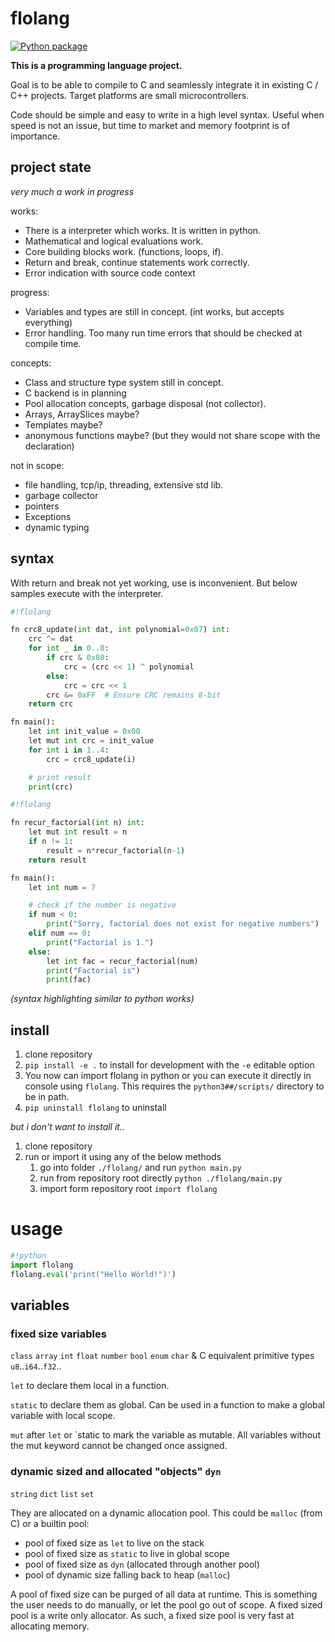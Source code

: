 # flolang

[![Python package](https://github.com/ftobler/flolang/actions/workflows/python-package.yml/badge.svg)](https://github.com/ftobler/flolang/actions/workflows/python-package.yml)

**This is a programming language project.**

Goal is to be able to compile to C and seamlessly integrate it in existing C / C++ projects. Target platforms are small microcontrollers.

Code should be simple and easy to write in a high level syntax. Useful when speed is not an issue, but time to market and memory footprint is of importance.

## project state

*very much a work in progress*

works:
* There is a interpreter which works. It is written in python.
* Mathematical and logical evaluations work.
* Core building blocks work. (functions, loops, if).
* Return and break, continue statements work correctly.
* Error indication with source code context

progress:
* Variables and types are still in concept. (int works, but accepts everything)
* Error handling. Too many run time errors that should be checked at compile time.

concepts:
* Class and structure type system still in concept.
* C backend is in planning
* Pool allocation concepts, garbage disposal (not collector).
* Arrays, ArraySlices maybe?
* Templates maybe?
* anonymous functions maybe? (but they would not share scope with the declaration)

not in scope:
* file handling, tcp/ip, threading, extensive std lib.
* garbage collector
* pointers
* Exceptions
* dynamic typing


## syntax

With return and break not yet working, use is inconvenient. But below samples execute with the interpreter.
```python
#!flolang

fn crc8_update(int dat, int polynomial=0x07) int:
    crc ^= dat
    for int _ in 0..8:
        if crc & 0x80:
            crc = (crc << 1) ^ polynomial
        else:
            crc = crc << 1
        crc &= 0xFF  # Ensure CRC remains 8-bit
    return crc

fn main():
    let int init_value = 0x00
    let mut int crc = init_value
    for int i in 1..4:
        crc = crc8_update(i)

    # print result
    print(crc)
```

```python
#!flolang

fn recur_factorial(int n) int:
    let mut int result = n
    if n != 1:
        result = n*recur_factorial(n-1)
    return result

fn main():
    let int num = 7

    # check if the number is negative
    if num < 0:
        print("Sorry, factorial does not exist for negative numbers")
    elif num == 0:
        print("Factorial is 1.")
    else:
        let int fac = recur_factorial(num)
        print("Factorial is")
        print(fac)
```
*(syntax highlighting similar to python works)*

## install

1. clone repository
2. `pip install -e .` to install for development with the `-e` editable option
3. You now can import flolang in python or you can execute it directly in console using `flolang`. This requires the `python3##/scripts/` directory to be in path.
4. `pip uninstall flolang` to uninstall

*but i don't want to install it..*

1. clone repository
2. run or import it using any of the below methods
    1. go into folder `./flolang/` and run `python main.py`
    2. run from repository root directly `python ./flolang/main.py`
    3. import form repository root `import flolang`

# usage

```python
#!python
import flolang
flolang.eval('print("Hello Wörld!")')
```

## variables

### fixed size variables
`class` `array` `int` `float` `number` `bool` `enum` `char` & C equivalent primitive types `u8`..`i64`..`f32`..

`let` to declare them local in a function.

`static` to declare them as global. Can be used in a function to make a global variable with local scope.

`mut` after `let` or `static  to mark the variable as mutable. All variables without the mut keyword cannot be changed once assigned.

### dynamic sized and allocated "objects" `dyn`
`string` `dict` `list` `set`

They are allocated on a dynamic allocation pool. This could be `malloc` (from C) or a builtin pool:
 * pool of fixed size as `let` to live on the stack
 * pool of fixed size as `static` to live in global scope
 * pool of fixed size as `dyn` (allocated through another pool)
 * pool of dynamic size falling back to heap (`malloc`)

A pool of fixed size can be purged of all data at runtime. This is something the user needs to do manually, or let the pool go out of scope. A fixed sized pool is a write only allocator. As such, a fixed size pool is very fast at allocating memory.
